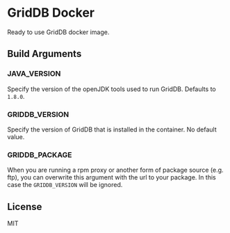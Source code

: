 GridDB Docker
=============

Ready to use GridDB docker image.

## Build Arguments

### JAVA_VERSION

Specify the version of the openJDK tools used to run GridDB. Defaults to `1.8.0`.

### GRIDDB_VERSION

Specify the version of GridDB that is installed in the container. No default value.

### GRIDDB_PACKAGE

When you are running a rpm proxy or another form of package source (e.g. ftp), you can overwrite this argument with the url to your package. In this case the `GRIDDB_VERSION` will be ignored. 

## License

MIT
